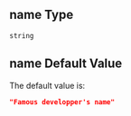 ## name Type

`string`

## name Default Value

The default value is:

```json
"Famous developper's name"
```
